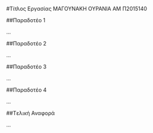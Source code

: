 ﻿#Τίτλος Εργασίας
ΜΑΓΟΥΝΑΚΗ ΟΥΡΑΝΙΑ
ΑΜ Π2015140

##Παραδοτέο 1

...

##Παραδοτέο 2

…

##Παραδοτέο 3

...

##Παραδοτέο 4

...

##Tελική Αναφορά

...
